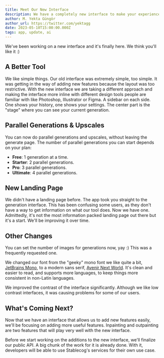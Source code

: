 ```yaml
---
title: Meet Our New Interface
description: We have a completely new interface to make your experience better. It allows for parallel generations and upscales. Your history is also accessible at all times.
author: M. Yekta Güngör
author_url: https://twitter.com/yektagg
date: 2023-05-10T15:00:00.000Z
tags: app, update, ai
---
```


<script>
  import DocImage from '$components/docs/DocImage.svelte'
</script>

We've been working on a new interface and it's finally here. We think you'll like it :)

## A Better Tool

We like simple things. Our old interface was extremely simple, too simple. It was getting in the way of adding new features because the layout was too restrictive. With the new interface we are taking a different approach and making the interface more inline with different design tools people are familiar with like Photoshop, Illustrator or Figma. A sidebar on each side. One shows your history, one shows your settings. The center part is the "stage" where you can see your current generation.

<DocImage src="https://ba.stablecog.com/blog/app-dark-1920.webp" width="1920" height="1200" alt="Stablecog's New Interface" />

## Parallel Generations & Upscales

You can now do parallel generations and upscales, without leaving the generate page. The number of parallel generations you can start depends on your plan:

- **Free**: 1 generation at a time.
- **Starter**: 2 parallel generations.
- **Pro**: 3 parallel generations.
- **Ultimate**: 4 parallel generations.

## New Landing Page

We didn't have a landing page before. The app took you straight to the generation interface. This has been confusing some users, as they don't have a way to get information on what our tool does. Now we have one. Admittedly, it's not the most information packed landing page out there but it's a start. We'll be improving it over time.

<DocImage src="https://ba.stablecog.com/blog/landing-page-1920.webp" width="1920" height="1200" alt="Stablecog's Landing Page" />

## Other Changes

You can set the number of images for generations now, yay :) This was a frequently requested one.

We changed our font from the "geeky" mono font we like quite a bit, [JetBrains Mono](https://www.jetbrains.com/lp/mono/), to a modern sans serif, [Avenir Next World](https://www.linotype.com/6080713/avenir-next-world-family.html). It's clean and easier to read, and supports more languages, to keep things more consistent in non-Latin languages.

We improved the contrast of the interface significantly. Although we like low contrast interfaces, it was causing problems for some of our users.

## What's Coming Next?

Now that we have an interface that allows us to add new features easily, we'll be focusing on adding more useful features. Inpainting and outpainting are two features that will play very well with the new interface.

Before we start working on the additions to the new interface, we'll finalize our public API. A big chunk of the work for it is already done. With it, developers will be able to use Stablecog's services for their own use case.
